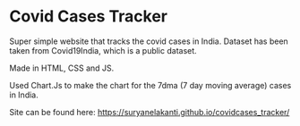 # Covid Cases Tracker

Super simple website that tracks the covid cases in India.
Dataset has been taken from Covid19India, which is a public dataset.

Made in HTML, CSS and JS.

Used Chart.Js to make the chart for the 7dma (7 day moving average) cases in India.

Site can be found here: https://suryanelakanti.github.io/covidcases_tracker/
